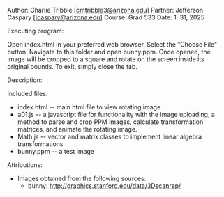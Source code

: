 Author: Charlie Tribble [cmtribble3@arizona.edu]
Partner: Jefferson Caspary [jcaspary@arizona.edu]
Course: Grad 533
Date: 1. 31, 2025


Executing program:

Open index.html in your preferred web browser. Select the "Choose File" button. Navigate to this folder and open bunny.ppm. Once opened, the image will be cropped to a square and rotate on the screen inside its original bounds. To exit, simply close the tab.


Description:


Included files:
* index.html    -- main html file to view rotating image
* a01.js        -- a javascript file for functionality with the image uploading, a method to parse and crop PPM images, calculate transformation matrices, and animate the rotating image.
* Math.js	-- vector and matrix classes to implement linear algebra transformations
* bunny.ppm     -- a test image

Attributions:
* Images obtained from the following sources:
  * bunny: http://graphics.stanford.edu/data/3Dscanrep/  
